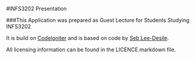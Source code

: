 #INFS3202 Presentation

###This Application was prepared as Guest Lecture for Students Studying INFS3202

It is build on [CodeIgniter](http://codeigniter.com/) and is based on code by [Seb Lee-Desile](http://seb.ly/2012/02/learn-to-code-in-2012-the-visual-way/).

All licensing information can be found in the LICENCE.markdown file.